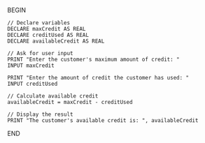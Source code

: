 BEGIN

    // Declare variables
    DECLARE maxCredit AS REAL
    DECLARE creditUsed AS REAL
    DECLARE availableCredit AS REAL

    // Ask for user input
    PRINT "Enter the customer's maximum amount of credit: "
    INPUT maxCredit

    PRINT "Enter the amount of credit the customer has used: "
    INPUT creditUsed

    // Calculate available credit
    availableCredit = maxCredit - creditUsed

    // Display the result
    PRINT "The customer's available credit is: ", availableCredit

END